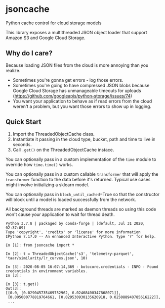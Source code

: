 # jsoncache
Python cache control for cloud storage models


This library exposes a multithreaded JSON object loader that support
Amazon S3 and Google Cloud Storage.


## Why do I care?

Because loading JSON files from the cloud is more annoying than you
realize.

* Sometimes you're gonna get errors - log those errors.
* Sometimes you're going to have compressed JSON blobs because Google
  Cloud Storage has unmanageable timeouts for uploads
  (https://github.com/googleapis/python-storage/issues/74)
* You want your application to behave as if read errors from the cloud
  weren't a problem, but you want those errors to show up in logging.


## Quick Start


1. Import the ThreadedObjectCache class.
2. Instantiate it passing in the cloud type, bucket, path and time to
   live in seconds.
3. Call `.get()` on the ThreadedObjectCache instace.


You can optionally pass in a custom implementation of the `time`
module to override how `time.time()` works.

You can optionally pass in a custom callable `transformer` that will
apply the `transformer` function to the data before it's returned.
Typical use cases might involve initializing a sklearn model.

You can optionally pass in `block_until_cached`=True so that the
constructor will block until a model is loaded successfully from the
network.

All background threads are marked as daemon threads so using this code
won't cause your application to wait for thread death.

```
Python 3.7.8 | packaged by conda-forge | (default, Jul 31 2020, 02:37:09)
Type 'copyright', 'credits' or 'license' for more information
IPython 7.17.0 -- An enhanced Interactive Python. Type '?' for help.

In [1]: from jsoncache import *

In [2]: t = ThreadedObjectCache('s3', 'telemetry-parquet', 'taar/similarity/lr_curves.json', 10)

In [3]: 2020-08-05 16:07:14,369 - botocore.credentials - INFO - Found credentials in environment variables.
In [3]:

In [3]: t.get()
Out[3]:
[[0.0, [0.029045735469752962, 0.02468400347868071]],
 [0.005000778819764661, [0.029530930135620918, 0.025088940785616222]],
 ...
```

